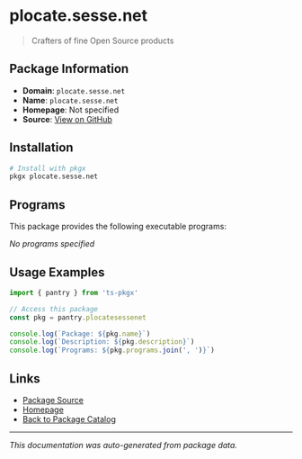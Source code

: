 # plocate.sesse.net

> Crafters of fine Open Source products

## Package Information

- **Domain**: `plocate.sesse.net`
- **Name**: `plocate.sesse.net`
- **Homepage**: Not specified
- **Source**: [View on GitHub](https://github.com/pkgxdev/pantry/tree/main/projects/plocate.sesse.net/package.yml)

## Installation

```bash
# Install with pkgx
pkgx plocate.sesse.net
```

## Programs

This package provides the following executable programs:

*No programs specified*

## Usage Examples

```typescript
import { pantry } from 'ts-pkgx'

// Access this package
const pkg = pantry.plocatesessenet

console.log(`Package: ${pkg.name}`)
console.log(`Description: ${pkg.description}`)
console.log(`Programs: ${pkg.programs.join(', ')}`)
```

## Links

- [Package Source](https://github.com/pkgxdev/pantry/tree/main/projects/plocate.sesse.net/package.yml)
- [Homepage](#)
- [Back to Package Catalog](../package-catalog.md)

---

*This documentation was auto-generated from package data.*
